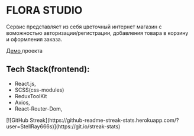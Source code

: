 <h1>FLORA STUDIO</h1>
<p>Сервис представляет из себя цветочный интернет магазин с воможностью авторизации/регистрации, добавления товара в корзину и оформления заказа.
</p>
<p>
<a href="https://flora-35btt9y7o-stellray666s.vercel.app/">Демо </a>проекта</p>
<h2>Tech Stack(frontend):</h2>
<ul>
 <li>React.js,</li> 
  <li>SCSS(css-modules)</li> 
  <li>ReduxToolKit</li> 
  <li>Axios,</li> 
  <li>React-Router-Dom,</li> 
</ul>
[![GitHub Streak](https://github-readme-streak-stats.herokuapp.com/?user=StellRay666s)](https://git.io/streak-stats)
